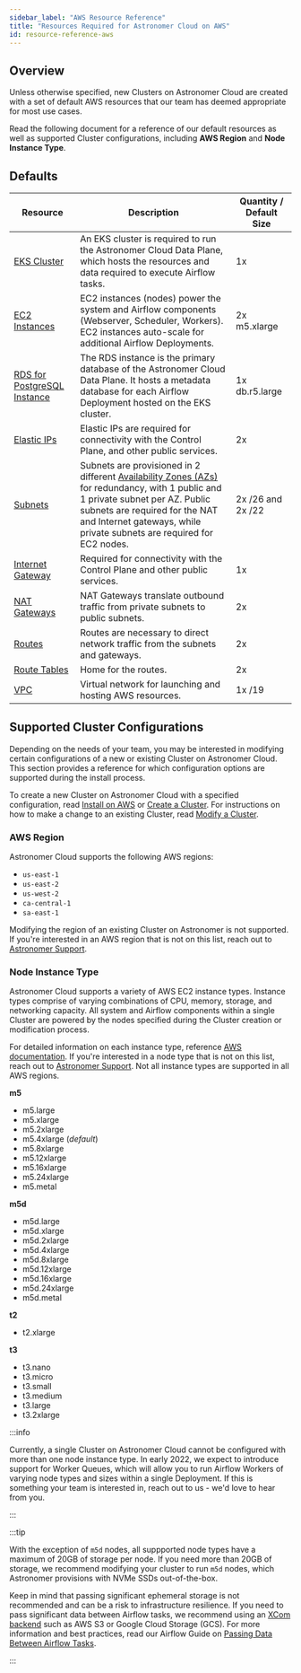 ```yaml
---
sidebar_label: "AWS Resource Reference"
title: "Resources Required for Astronomer Cloud on AWS"
id: resource-reference-aws
---
```


## Overview

Unless otherwise specified, new Clusters on Astronomer Cloud are created with a set of default AWS resources that our team has deemed appropriate for most use cases.

Read the following document for a reference of our default resources as well as supported Cluster configurations, including **AWS Region** and **Node Instance Type**.

## Defaults

| Resource                                                                                             | Description                                                                                                                                                                                                                     | Quantity / Default Size |
| ---------------------------------------------------------------------------------------------------- | ------------------------------------------------------------------------------------------------------------------------------------------------------------------------------------------------------------------------------- | ----------------------- |
| [EKS Cluster](https://aws.amazon.com/eks)                                                            | An EKS cluster is required to run the Astronomer Cloud Data Plane, which hosts the resources and data required to execute Airflow tasks.                                                                                        | 1x                      |
| [EC2 Instances](https://aws.amazon.com/ec2/instance-types/)                                          | EC2 instances (nodes) power the system and Airflow components (Webserver, Scheduler, Workers). EC2 instances auto-scale for additional Airflow Deployments.                                            | 2x m5.xlarge          |
| [RDS for PostgreSQL Instance](https://aws.amazon.com/rds/)                                           | The RDS instance is the primary database of the Astronomer Cloud Data Plane. It hosts a metadata database for each Airflow Deployment hosted on the EKS cluster.                                                       | 1x db.r5.large        |
| [Elastic IPs](https://docs.aws.amazon.com/AWSEC2/latest/UserGuide/elastic-ip-addresses-eip.html)     | Elastic IPs are required for connectivity with the Control Plane, and other public services.                                                                                                                                    | 2x                      |
| [Subnets](https://docs.aws.amazon.com/vpc/latest/userguide/VPC_Subnets.html)                         | Subnets are provisioned in 2 different [Availability Zones (AZs)](https://aws.amazon.com/about-aws/global-infrastructure/regions_az/) for redundancy, with 1 public and 1 private subnet per AZ. Public subnets are required for the NAT and Internet gateways, while private subnets are required for EC2 nodes.          | 2x /26 and 2x /22       |
| [Internet Gateway](https://docs.aws.amazon.com/vpc/latest/userguide/VPC_Internet_Gateway.html)       | Required for connectivity with the Control Plane and other public services.                                                                                                                                                    | 1x                      |
| [NAT Gateways](https://docs.aws.amazon.com/vpc/latest/userguide/vpc-nat-gateway.html)                | NAT Gateways translate outbound traffic from private subnets to public subnets.                                                                                                                                                 | 2x                      |
| [Routes](https://docs.aws.amazon.com/vpc/latest/userguide/VPC_Route_Tables.html#route-table-routes)  | Routes are necessary to direct network traffic from the subnets and gateways.                                                                                                                                                   | 2x                      |
| [Route Tables](https://docs.aws.amazon.com/vpc/latest/userguide/VPC_Route_Tables.html)               | Home for the routes.                                                                                                                                                                                                            | 2x                      |
| [VPC](https://docs.aws.amazon.com/vpc/latest/userguide/what-is-amazon-vpc.html)                      | Virtual network for launching and hosting AWS resources.                                                                                                                                                                        | 1x /19                  |

## Supported Cluster Configurations

Depending on the needs of your team, you may be interested in modifying certain configurations of a new or existing Cluster on Astronomer Cloud. This section provides a reference for which configuration options are supported during the install process.

To create a new Cluster on Astronomer Cloud with a specified configuration, read [Install on AWS](install-aws) or [Create a Cluster](create-cluster). For instructions on how to make a change to an existing Cluster, read [Modify a Cluster](modify-cluster).

### AWS Region

Astronomer Cloud supports the following AWS regions:

- `us-east-1`
- `us-east-2`
- `us-west-2`
- `ca-central-1`
- `sa-east-1`

Modifying the region of an existing Cluster on Astronomer is not supported. If you're interested in an AWS region that is not on this list, reach out to [Astronomer Support](https://support.astronomer.io).

### Node Instance Type

Astronomer Cloud supports a variety of AWS EC2 instance types. Instance types comprise of varying combinations of CPU, memory, storage, and networking capacity. All system and Airflow components within a single Cluster are powered by the nodes specified during the Cluster creation or modification process.

For detailed information on each instance type, reference [AWS documentation](https://aws.amazon.com/ec2/instance-types/). If you're interested in a node type that is not on this list, reach out to [Astronomer Support](https://support.astronomer.io). Not all instance types are supported in all AWS regions.

**m5**
   - m5.large
   - m5.xlarge
   - m5.2xlarge
   - m5.4xlarge (*default*)
   - m5.8xlarge
   - m5.12xlarge
   - m5.16xlarge
   - m5.24xlarge
   - m5.metal

**m5d**
   - m5d.large
   - m5d.xlarge
   - m5d.2xlarge
   - m5d.4xlarge
   - m5d.8xlarge
   - m5d.12xlarge
   - m5d.16xlarge
   - m5d.24xlarge
   - m5d.metal

**t2**
   - t2.xlarge

**t3**
   - t3.nano
   - t3.micro
   - t3.small
   - t3.medium
   - t3.large
   - t3.2xlarge

:::info

Currently, a single Cluster on Astronomer Cloud cannot be configured with more than one node instance type. In early 2022, we expect to introduce support for Worker Queues, which will allow you to run Airflow Workers of varying node types and sizes within a single Deployment. If this is something your team is interested in, reach out to us - we'd love to hear from you.

:::

:::tip

With the exception of `m5d` nodes, all suppported node types have a maximum of 20GB of storage per node. If you need more than 20GB of storage, we recommend modifying your cluster to run `m5d` nodes, which Astronomer provisions with NVMe SSDs out-of-the-box.

Keep in mind that passing significant ephemeral storage is not recommended and can be a risk to infrastructure resilience. If you need to pass significant data between Airflow tasks, we recommend using an [XCom backend](https://airflow.apache.org/docs/apache-airflow/stable/concepts/xcoms.html) such as AWS S3 or Google Cloud Storage (GCS). For more information and best practices, read our Airflow Guide on [Passing Data Between Airflow Tasks](https://www.astronomer.io/guides/airflow-passing-data-between-tasks).

:::
